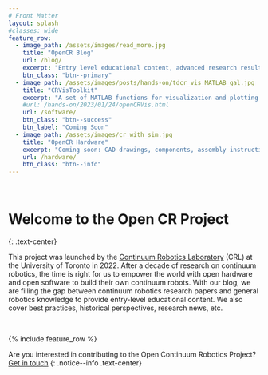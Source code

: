 ```yaml
---
# Front Matter
layout: splash
#classes: wide
feature_row:
  - image_path: /assets/images/read_more.jpg
    title: "OpenCR Blog"
    url: /blog/
    excerpt: "Entry level educational content, advanced research results, historical perspectives, and hands-on posts."
    btn_class: "btn--primary"
  - image_path: /assets/images/posts/hands-on/tdcr_vis_MATLAB_gal.jpg
    title: "CRVisToolkit"
    excerpt: "A set of MATLAB functions for visualization and plotting of continuum robots. And utility functions to support your research."
    #url: /hands-on/2023/01/24/openCRVis.html
    url: /software/
    btn_class: "btn--success"
    btn_label: "Coming Soon"
  - image_path: /assets/images/cr_with_sim.jpg
    title: "OpenCR Hardware"
    excerpt: "Coming soon: CAD drawings, components, assembly instructions, code, etc. for you to build a continuum robot for research."
    url: /hardware/
    btn_class: "btn--info"
---
```

&nbsp;  
# Welcome to the Open CR Project 
{: .text-center}
&nbsp;  

This project was launched by the [Continuum Robotics Laboratory](https://crl.utm.utoronto.ca) (CRL) at the University of Toronto in 2022. After a decade of research on continuum robotics, the time is right for us to empower the world with open hardware and open software to build their own continuum robots. With our blog, we are filling the gap between continuum robotics research papers and general robotics knowledge to provide entry-level educational content. We also cover best practices, historical perspectives, research news, etc. 

&nbsp;  

{% include feature_row %}


Are you interested in contributing to the Open Continuum Robotics Project? [Get in touch](mailto:opencrproject@cs.toronto.edu)
{: .notice--info .text-center}